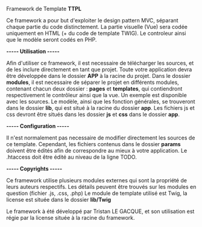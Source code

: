 Framework de Template **TTPL**

Ce framework a pour but d'exploiter le design pattern MVC,
séparant chaque partie du code distinctement. 
La partie visuelle (Vue) sera codée uniquement en HTML 
(+ du code de template TWIG).
Le controleur ainsi que le modèle seront codés en PHP.

**----- Utilisation -----**

Afin d'utiliser ce framework, il est necessaire
de télécharger les sources, et de les inclure directement 
en tant que projet. Toute votre application
devra être développée dans le dossier **APP**
à la racine du projet. Dans le dossier **modules**, il est necessaire
de séparer le projet en différents modules, contenant chacun
deux dossier : **pages** et **templates**, qui contiendront
respectivement le contrôleur ainsi que la vue. Un exemple est
disponible avec les sources. Le modèle, ainsi que les fonction générales,
se trouveront dans le dossier **lib**, qui est situé à la racine du dossier **app**.
Les fichiers js et css devront être situés dans les dossier **js** et **css** dans le dossier **app**.

**----- Configuration -----**

Il n'est normalement pas necessaire de modifier directement
les sources de ce template. Cependant, les fichiers
contenus dans le dossier **params** doivent être édités
afin de correspondre au mieux à votre application.
Le .htaccess doit être édité au niveau de la ligne TODO.


**----- Copyrights -----**

Ce framework utilise plusieurs modules externes qui sont la propriété
de leurs auteurs respectifs. Les détails peuvent être trouvés sur 
les modules en question (fichier .js, .css, .php)
Le module de template utilisé est Twig, la license est située dans le dossier **lib/Twig**

Le framework à été développé par Tristan LE GACQUE, et son utilisation
est régie par la license située à la racine du framework.
